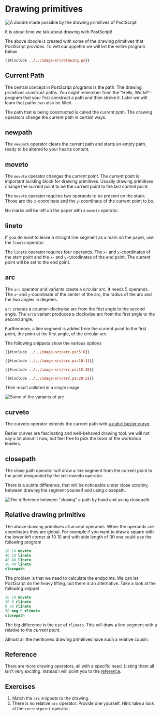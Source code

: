 # Drawing primitives
![A doodle made possible by the drawing primitives of PostScript](../../image/generated/drawing.png)

It is about time we talk about drawing with PostScript!

The above doodle is created with some of the drawing primitives that PostScript provides. To wet our appetite we will list the entire program below

```ps
{{#include ../../image-src/drawing.ps}}
```

## Current Path
The central concept in PostScript programs is the path. The drawing primitives construct paths. You might remember from the "Hello, World!"-program that your first construct a path and then stroke it. Later we will learn that paths can also be filled.

The path that is being constructed is called the _current path_. The drawing operators change the current path in certain ways.

## newpath
The `newpath` operator clears the current path and starts an empty path, ready to be altered to your hearts content.

## moveto
The `moveto` operator changes the _current point_. The current point is important building block for drawing primitives. Usually drawing primitives change the current point to be the current point to the last control point.

The `moveto` operator requires two operands to be present on the stack. Those are the `x`-coordinate and the `y`-coordinate of the current point to be.

No marks will be left on the paper with a `moveto` operator.

## lineto
If you do want to leave a straight line segment as a mark on the paper, use the `lineto` operator.

The `lineto` operator requires four operands. The `x`- and `y`-coordinates of the start point and the `x`- and `y`-coordinates of the end point. The current point will be set to the end point.

## arc
The `arc` operator and variants create a circular arc. It needs 5 operands. The `x`- and `y`-coordinate of the center of the arc, the radius of the arc and the two angles in degrees.

`arc` creates a counter-clockwise arc from the first angle to the second angle. The `arcn` variant produces a clockwise arc from the first angle to the second angle.

Furthermore, a line segment is added from the current point to the first point, the point at the first angle, of the circular arc.

The following snippets show the various options

```ps
{{#include ../../image-src/arc.ps:5:6}}
```

```ps
{{#include ../../image-src/arc.ps:10:11}}
```

```ps
{{#include ../../image-src/arc.ps:15:16}}
```

```ps
{{#include ../../image-src/arc.ps:20:21}}
```

Their result collated in a single image

![Some of the variants of `arc`](../../image/generated/arc.png)

## curveto
The curveto operator extends the current path with [a cubic bezier curve][wikipedia:bezier-curve].

Bezier curves are fascinating and well-behaved drawing tool. we will not say a lot about it now, but feel free to pick the brain of the workshop leaders.

## closepath
The close path operator will draw a line segment from the current point to the point designated by the last moveto operator.

There is a subtle difference, that will be noticeable under close scrutiny, between drawing the segment yourself and using closepath.

![The difference between "closing" a path by hand and using `closepath`](../../image/generated/closepath.png)

## Relative drawing primitive
The above drawing primitives all accept operands. When the operands are coordinates they are global. For example if you want to draw a square with the lower left corner at 10 10 and with side length of 30 one could use the following program

```ps
10 10 moveto
40 10 lineto
40 40 lineto
10 40 lineto
closepath
```

The problem is that we need to calculate the endpoints. We can let PostScript do the heavy lifting, but there is an alternative. Take a look at the following snippet

```ps
10 10 moveto
30 0 rlineto
0 30 rlineto
30 neg 0 rlineto
closepath
```

The big difference is the use of `rlineto`. This will draw a line segment with a relative to the _current point_.

Almost all the mentioned drawing primitives have such a relative cousin.

## Reference
There are more drawing operators, all with a specific need. Listing them all isn't very exciting. Instead I will point you to the [reference][book:reference].

## Exercises
1. Match the `arc` snippets to the drawing.
2. There is no relative `arc` operator. Provide one yourself. Hint: take a look at the `currentpoint` operator.

[wikipedia:bezier-curve]: https://en.wikipedia.org/wiki/B%C3%A9zier_curve
[book:reference]: ../appendix/manual.md

